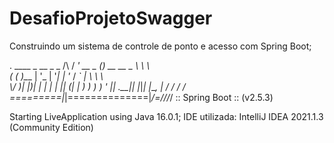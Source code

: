 # DesafioProjetoSwagger

Construindo um sistema de controle de ponto e acesso com Spring Boot;

  .   ____          _            __ _ _
 /\\ / ___'_ __ _ _(_)_ __  __ _ \ \ \ \
( ( )\___ | '_ | '_| | '_ \/ _` | \ \ \ \
 \\/  ___)| |_)| | | | | || (_| |  ) ) ) )
  '  |____| .__|_| |_|_| |_\__, | / / / /
 =========|_|==============|___/=/_/_/_/
 :: Spring Boot ::                (v2.5.3)
 
 Starting LiveApplication using Java 16.0.1;
IDE utilizada: IntelliJ IDEA 2021.1.3 (Community Edition)

